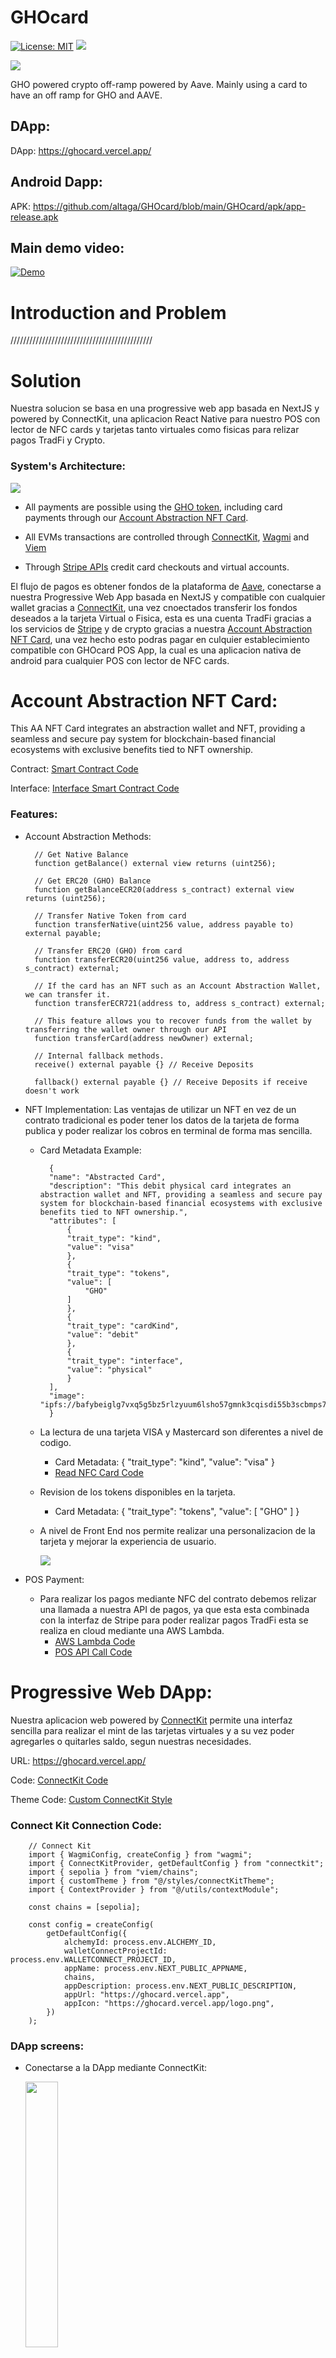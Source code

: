 # GHOcard

[![License: MIT](https://img.shields.io/badge/License-MIT-yellow.svg)](./LICENSE) [<img src="https://img.shields.io/badge/View-Video-red">](pending...)

<img src="https://i.ibb.co/jJcygS9/test.png">

GHO powered crypto off-ramp powered by Aave. Mainly using a card to have an off ramp for GHO and AAVE.

## DApp:

DApp: https://ghocard.vercel.app/

## Android Dapp:

APK: https://github.com/altaga/GHOcard/blob/main/GHOcard/apk/app-release.apk

## Main demo video: 

[![Demo](https://i.ibb.co/g4W3ypx/image.png)](pending...)

# Introduction and Problem

/////////////////////////////////////////////

# Solution

Nuestra solucion se basa en una progressive web app basada en NextJS y powered by ConnectKit, una aplicacion React Native para nuestro POS con lector de NFC cards y tarjetas tanto virtuales como fisicas para relizar pagos TradFi y Crypto.

### System's Architecture:

<img src="https://i.ibb.co/sQwYsD5/scheme-drawio-3.png">

- All payments are possible using the [GHO token](https://gho.aave.com/), including card payments through our [Account Abstraction NFT Card](./Contracts/card.sol).

- All EVMs transactions are controlled through [ConnectKit](https://github.com/family/connectkit), [Wagmi](https://wagmi.sh/) and [Viem](https://viem.sh/)

- Through [Stripe APIs](https://stripe.com/docs/api) credit card checkouts and virtual accounts.

El flujo de pagos es obtener fondos de la plataforma de [Aave](https://aave.com/), conectarse a nuestra Progressive Web App basada en NextJS y compatible con cualquier wallet gracias a [ConnectKit](https://github.com/family/connectkit), una vez cnoectados transferir los fondos deseados a la tarjeta Virtual o Fisica, esta es una cuenta TradFi gracias a los servicios de [Stripe](https://stripe.com/docs/api) y de crypto gracias a nuestra [Account Abstraction NFT Card](./Contracts/card.sol), una vez hecho esto podras pagar en culquier establecimiento compatible con GHOcard POS App, la cual es una aplicacion nativa de android para cualquier POS con lector de NFC cards.

# Account Abstraction NFT Card:

This AA NFT Card integrates an abstraction wallet and NFT, providing a seamless and secure pay system for blockchain-based financial ecosystems with exclusive benefits tied to NFT ownership.

Contract: [Smart Contract Code](./Contracts/card.sol)

Interface: [Interface Smart Contract Code](./Contracts/icard.sol)

### Features:
- Account Abstraction Methods:

        // Get Native Balance
        function getBalance() external view returns (uint256); 

        // Get ERC20 (GHO) Balance
        function getBalanceECR20(address s_contract) external view returns (uint256);

        // Transfer Native Token from card
        function transferNative(uint256 value, address payable to) external payable;

        // Transfer ERC20 (GHO) from card
        function transferECR20(uint256 value, address to, address s_contract) external;

        // If the card has an NFT such as an Account Abstraction Wallet, we can transfer it.
        function transferECR721(address to, address s_contract) external;

        // This feature allows you to recover funds from the wallet by transferring the wallet owner through our API
        function transferCard(address newOwner) external;

        // Internal fallback methods.
        receive() external payable {} // Receive Deposits

        fallback() external payable {} // Receive Deposits if receive doesn't work

- NFT Implementation: Las ventajas de utilizar un NFT en vez de un contrato tradicional es poder tener los datos de la tarjeta de forma publica y poder realizar los cobros en terminal de forma mas sencilla.

  - Card Metadata Example:

          {
          "name": "Abstracted Card",
          "description": "This debit physical card integrates an abstraction wallet and NFT, providing a seamless and secure pay system for blockchain-based financial ecosystems with exclusive benefits tied to NFT ownership.",
          "attributes": [
              {
              "trait_type": "kind",
              "value": "visa"
              },
              {
              "trait_type": "tokens",
              "value": [
                  "GHO"
              ]
              },
              {
              "trait_type": "cardKind",
              "value": "debit"
              },
              {
              "trait_type": "interface",
              "value": "physical"
              }
          ],
          "image": "ipfs://bafybeiglg7vxq5g5bz5rlzyuum6lsho57gmnk3cqisdi55b3scbmps7hni/visaPhysical.png"
          }

  - La lectura de una tarjeta VISA y Mastercard son diferentes a nivel de codigo.
    
    - Card Metadata: { "trait_type": "kind", "value": "visa" }
    - [Read NFC Card Code](./GHOcard/src/components/readCard.js)

  - Revision de los tokens disponibles en la tarjeta.
    - Card Metadata: { "trait_type": "tokens", "value": [ "GHO" ] }

  - A nivel de Front End nos permite realizar una personalizacion de la tarjeta y mejorar la experiencia de usuario.

    <img src="https://i.ibb.co/DCcNhgp/image.png">

- POS Payment:
  - Para realizar los pagos mediante NFC del contrato debemos relizar una llamada a nuestra API de pagos, ya que esta esta combinada con la interfaz de Stripe para poder realizar pagos TradFi esta se realiza en cloud mediante una AWS Lambda. 
    - [AWS Lambda Code](./AWS_Lambda/index.mjs)
    - [POS API Call Code](./GHOcard/src/screens/payment/payment.js)

# Progressive Web DApp:

Nuestra aplicacion web powered by [ConnectKit](https://github.com/family/connectkit) permite una interfaz sencilla para realizar el mint de las tarjetas virtuales y a su vez poder agregarles o quitarles saldo, segun nuestras necesidades.

URL: https://ghocard.vercel.app/

Code: [ConnectKit Code](./webapp/src/pages/_app.js)

Theme Code: [Custom ConnectKit Style](./webapp/src/styles/connectKitTheme.js)

### Connect Kit Connection Code:

        // Connect Kit
        import { WagmiConfig, createConfig } from "wagmi";
        import { ConnectKitProvider, getDefaultConfig } from "connectkit";
        import { sepolia } from "viem/chains";
        import { customTheme } from "@/styles/connectKitTheme";
        import { ContextProvider } from "@/utils/contextModule";

        const chains = [sepolia];

        const config = createConfig(
            getDefaultConfig({
                alchemyId: process.env.ALCHEMY_ID, 
                walletConnectProjectId: process.env.WALLETCONNECT_PROJECT_ID,
                appName: process.env.NEXT_PUBLIC_APPNAME,
                chains,
                appDescription: process.env.NEXT_PUBLIC_DESCRIPTION,
                appUrl: "https://ghocard.vercel.app", 
                appIcon: "https://ghocard.vercel.app/logo.png", 
            })
        );

### DApp screens:

- Conectarse a la DApp mediante ConnectKit:

    <img src="https://i.ibb.co/k9ZRn9v/Screenshot-20240120-184233.png" width="33%">

- Summary de los Assets en Aave y Tarjetas mintadas:

    <img src="https://i.ibb.co/s121xwB/Screenshot-20240120-184220.png" width="33%"> 
    <img src="https://i.ibb.co/PrH6kVp/Screenshot-20240120-184224.png" width="33%">

- Agregar Balance a una tarjeta con solo un boton:

    <img src="https://i.ibb.co/dtx4JHk/Screenshot-20240120-184246.png" width="33%"> 
    <img src="https://i.ibb.co/mGHJb84/Screenshot-20240120-184257.png" width="33%">

# React Native DApp:

Nuestra React Natve App esta hecha con el fin de poder recibir dinero de formasencilla ya sea TradFi mediante los servicios financieros de Stripe y de forma decentralizada con GHO de Aave y Wallet Connect.

### NFC Payments:

- Se crea una orden de pago en la UI de la aplicacion como cualquier otro POS terminal. Para el caso del pago NFC seleccionaremos Pay With Card.

    <img src="https://i.ibb.co/s5dpp3V/vlcsnap-2024-01-20-18h58m49s410.png" width="33%">

- El POS entrara en modo lectura de tarjetas y esperara una lectura de tarjate en el lector de arriba, sin embargo cualquier celular con lector NFC puede funcionar perfectamente.

    <img src="https://i.ibb.co/d2qYvzg/POSbase-1.png" width="33%">

- Una vez leida la tarjeta, segun sea VISA o Mastercard, lo cual podemos saberlo gracias a la metadata, podemos realizar el cobro ya sea de TradFi (Stripe) o Crypto (GHO Aave).

    <img src="https://i.ibb.co/n1qQ9xd/Screenshot-2024-01-20-192456.png" width="33%">

 - En el caso de un pago mediante GHO, llamaremos nuestra API la AWS Lambda que realizara la llamada al smart contract para relizar el pago.
  
        const contract = new ethers.Contract(
            "0x4017cFEcE25FE7e9038Db1CA641b4B4A9640a15B",
            icardABI,
            walletWithProvider
        );
        const tx = await contract.transferECR20(
            ethers.utils.parseUnits(eventBody.amount.toString(), 18).toHexString(),
            eventBody.address,
            "0xc4bf5cbdabe595361438f8c6a187bdc330539c60"
        );
        const response = {
            statusCode: 200,
            body: JSON.stringify({
            tx: tx.hash,
            result: "success",
            }),
        };
        return response;

- Una vez realizado el pago tendremos las opciones de visualizar el explorer patra verificar el pago en la blockchain, imprimir el recibo o reiniciar el POS para un pago nuevo.

    <img src="https://i.ibb.co/zV3dncY/vlcsnap-2024-01-20-19h13m51s283.png" width="32%"> <img src="https://i.ibb.co/6BM1BLW/vlcsnap-2024-01-20-19h13m40s361.png" width="32%"> <img src="https://i.ibb.co/nB1KrTp/Screenshot-2024-01-20-192624.png" width="32%"> 

### QR Payments:

- Se crea una orden de pago en la UI de la aplicacion como cualquier otro POS terminal. Para el caso del pago con QR seleccionaremos Pay With QR.

    <img src="https://i.ibb.co/s5dpp3V/vlcsnap-2024-01-20-18h58m49s410.png" width="33%">

- Este tipo de pago crear una peticion de pago mediante Wallet Connect, este sera un QR se un solo uso, asi que una vez terminada la conexion en la DApp no habra riesgo de poder generar otra peticion posterior.

    <img src="https://i.ibb.co/FxDVtWy/vlcsnap-2024-01-20-18h59m25s134.png" width="33%">

- Conectarse a la DApp es tan sencillo como abrir el QR reader de nuestra wallet de preferencia y realizar la conexion a la misma.

    <img src="https://i.ibb.co/QnyStkD/vlcsnap-2024-01-20-21h53m45s818.png" width="32%"> <img src="https://i.ibb.co/tPMNqkY/vlcsnap-2024-01-20-21h53m52s645.png" width="32%"> <img src="https://i.ibb.co/txwM9k3/vlcsnap-2024-01-20-21h54m01s616.png" width="32%">

- Una vez realizada la conexion el POS nos mostrara una pantalla se espera, ya que tendremos que firmar la transaccion en la wallet.

    <img src="https://i.ibb.co/YhZ7F4R/vlcsnap-2024-01-20-21h56m05s601.png" width="26%"> <img src="https://i.ibb.co/6FjycqQ/vlcsnap-2024-01-20-19h13m13s915.png" width="32%">

- Una vez realizado el pago tendremos las opciones de visualizar el explorer patra verificar el pago en la blockchain, imprimir el recibo o reiniciar el POS para un pago nuevo.

    <img src="https://i.ibb.co/zV3dncY/vlcsnap-2024-01-20-19h13m51s283.png" width="32%"> <img src="https://i.ibb.co/6BM1BLW/vlcsnap-2024-01-20-19h13m40s361.png" width="32%"> <img src="https://i.ibb.co/1XyQwm4/vlcsnap-2024-01-20-19h13m54s458.png" width="32%"> 